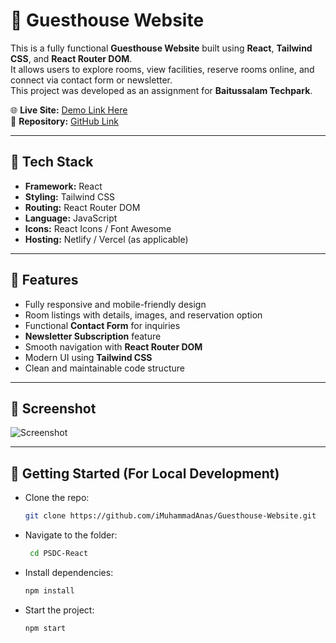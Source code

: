 # 🏨 Guesthouse Website

This is a fully functional **Guesthouse Website** built using **React**, **Tailwind CSS**, and **React Router DOM**.  
It allows users to explore rooms, view facilities, reserve rooms online, and connect via contact form or newsletter.  
This project was developed as an assignment for **Baitussalam Techpark**.

🌐 **Live Site:** [Demo Link Here](https://your-live-site-link.com)  
📁 **Repository:** [GitHub Link](https://github.com/iMuhammadAnas/Guesthouse-Website)

---

## 🔧 Tech Stack

- **Framework:** React  
- **Styling:** Tailwind CSS  
- **Routing:** React Router DOM  
- **Language:** JavaScript  
- **Icons:** React Icons / Font Awesome  
- **Hosting:** Netlify / Vercel (as applicable)  

---

## 📌 Features

- Fully responsive and mobile-friendly design  
- Room listings with details, images, and reservation option  
- Functional **Contact Form** for inquiries  
- **Newsletter Subscription** feature  
- Smooth navigation with **React Router DOM**  
- Modern UI using **Tailwind CSS**  
- Clean and maintainable code structure  

---

## 📸 Screenshot

![Screenshot](https://ik.imagekit.io/iMuhammadAnas/screencapture-guesthouse-website-netlify-app-2025-08-12-23_54_10.png)

---

## 🚀 Getting Started (For Local Development)

- Clone the repo:

   ```bash
   git clone https://github.com/iMuhammadAnas/Guesthouse-Website.git
   
- Navigate to the folder:
  
  ```bash
   cd PSDC-React
  
- Install dependencies:
  
  ```bash
  npm install
  
- Start the project:
  
  ```bash
  npm start
